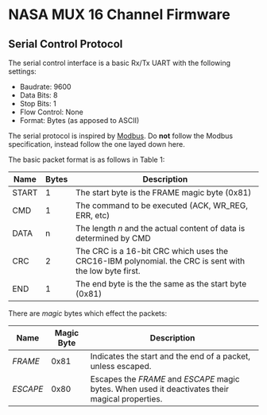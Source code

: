 # NASA MUX 16 Channel Firmware

## Serial Control Protocol

The serial control interface is a basic Rx/Tx UART with the following settings:

- Baudrate: 9600
- Data Bits: 8
- Stop Bits: 1
- Flow Control: None
- Format: Bytes (as apposed to ASCII)

The serial protocol is inspired by [Modbus][modbus]. Do __not__ follow the 
Modbus specification, instead follow the one layed down here.

The basic packet format is as follows in Table 1:

| Name  | Bytes | Description                                                  |
|-------|-------|--------------------------------------------------------------|
| START |     1 | The start byte is the FRAME magic byte (0x81)                |
| CMD   |     1 | The command to be executed (ACK, WR\_REG, ERR, etc)          |
| DATA  |     n | The length _n_ and the actual content of data is determined by CMD |
| CRC   |     2 | The CRC is a 16-bit CRC which uses the CRC16-IBM polynomial. the CRC is sent with the low byte first. |
| END   |     1 | The end byte is the the same as the start byte (0x81)        |

There are _magic_ bytes which effect the packets:

| Name     | Magic Byte | Description                                          |
|----------|------------|------------------------------------------------------|
| _FRAME_  |       0x81 | Indicates the start and the end of a packet, unless escaped. |
| _ESCAPE_ |       0x80 | Escapes the _FRAME_ and _ESCAPE_ magic bytes. When used it deactivates their magical properties. |

[modbus]: #
